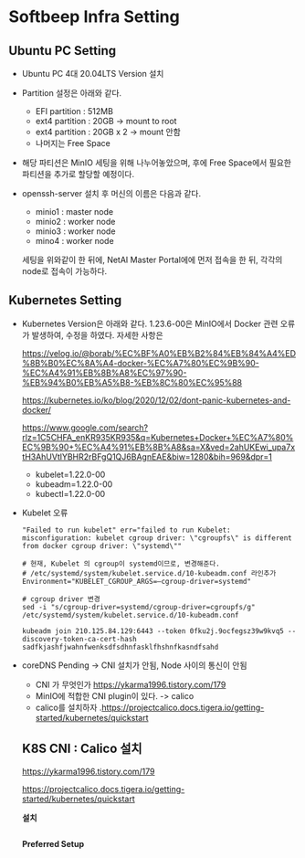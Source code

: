 # Softbeep Infra Setting

## Ubuntu PC Setting

- Ubuntu PC 4대 20.04LTS Version 설치

- Partition 설정은 아래와 같다. 

  - EFI partition : 512MB
  - ext4 partition : 20GB -> mount to root
  - ext4 partition : 20GB x 2 -> mount 안함
  - 나머지는 Free Space

- 해당 파티션은 MinIO 세팅을 위해 나누어놓았으며, 후에 Free Space에서 필요한 파티션을 추가로 할당할 예정이다. 

- openssh-server 설치 후 머신의 이름은 다음과 같다. 

  - minio1 : master node
  - minio2 : worker node
  - minio3 : worker node
  - mino4 : worker node

  세팅을 위와같이 한 뒤에, NetAI Master Portal에에 먼저 접속을 한 뒤, 각각의 node로 접속이 가능하다. 

## Kubernetes Setting 

- Kubernetes Version은 아래와 같다. 1.23.6-00은 MinIO에서 Docker 관련 오류가 발생하여, 수정을 하였다. 자세한 사항은 

   https://velog.io/@borab/%EC%BF%A0%EB%B2%84%EB%84%A4%ED%8B%B0%EC%8A%A4-docker-%EC%A7%80%EC%9B%90-%EC%A4%91%EB%8B%A8%EC%97%90-%EB%94%B0%EB%A5%B8-%EB%8C%80%EC%95%88

  https://kubernetes.io/ko/blog/2020/12/02/dont-panic-kubernetes-and-docker/

  https://www.google.com/search?rlz=1C5CHFA_enKR935KR935&q=Kubernetes+Docker+%EC%A7%80%EC%9B%90+%EC%A4%91%EB%8B%A8&sa=X&ved=2ahUKEwi_upa7xtH3AhUVtlYBHR2rBFgQ1QJ6BAgnEAE&biw=1280&bih=969&dpr=1

  - kubelet=1.22.0-00
  - kubeadm=1.22.0-00 
  - kubectl=1.22.0-00

- Kubelet 오류

  ```shell
  "Failed to run kubelet" err="failed to run Kubelet: misconfiguration: kubelet cgroup driver: \"cgroupfs\" is different from docker cgroup driver: \"systemd\""
  
  # 현재, Kubelet 의 cgroup이 systemd이므로, 변경해준다. 
  # /etc/systemd/system/kubelet.service.d/10-kubeadm.conf 라인추가
  Environment="KUBELET_CGROUP_ARGS=–cgroup-driver=systemd"
  
  # cgroup driver 변경
  sed -i "s/cgroup-driver=systemd/cgroup-driver=cgroupfs/g" /etc/systemd/system/kubelet.service.d/10-kubeadm.conf
  
  kubeadm join 210.125.84.129:6443 --token 0fku2j.9ocfegsz39w9kvq5 --discovery-token-ca-cert-hash sadfkjashfjwahnfwenksdfsdhnfasklfhshnfkasndfsahd
  ```

- coreDNS Pending -> CNI 설치가 안됨, Node 사이의 통신이 안됨

  - CNI 가 무엇인가 https://ykarma1996.tistory.com/179
  - MinIO에 적합한 CNI plugin이 있다. -> calico
  - calico를 설치하자 .https://projectcalico.docs.tigera.io/getting-started/kubernetes/quickstart

  

  ## K8S CNI : Calico 설치

  https://ykarma1996.tistory.com/179

  

  

  https://projectcalico.docs.tigera.io/getting-started/kubernetes/quickstart

  

  **설치**

  ```shell
  ```

  **Preferred Setup**

  ```shell
  ```

  

